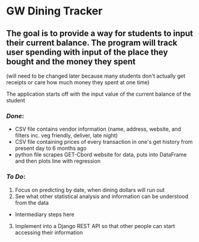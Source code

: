 # GW Dining Tracker

## The goal is to provide a way for students to input their current balance. The program will track user spending with input of the place they bought and the money they spent

(will need to be changed later because many students don't actually get receipts or care how much money they spent at one time)

The application starts off with the input value of the current balance of the student

### _Done_:

-   CSV file contains vendor information (name, address, website, and filters inc. veg friendly, deliver, late night)
-   CSV file containing prices of every transaction in one's get history from present day to 6 months ago
-   python file scrapes GET-Cbord website for data, puts into DataFrame and then plots line with regression

### _To Do_:
1. Focus on predicting by date, when dining dollars will run out 
2. See what other statistical analysis and information can be understood from the data

-   Intermediary steps here

3.  Implement into a Django REST API so that other people can start accessing their information 

